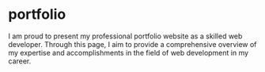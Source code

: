 # portfolio

I am proud to present my professional portfolio website as a skilled web developer. Through this page, I aim to provide a comprehensive overview of my expertise and accomplishments in the field of web development in my career.

